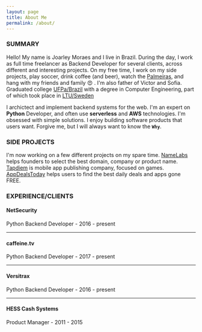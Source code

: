 ```yaml
---
layout: page
title: About Me
permalink: /about/
---
```



### SUMMARY

Hello! My name is Joarley Moraes and I live in Brazil. During the day, I work as full time freelancer as Backend Developer for several clients, across different and interesting projects. On my free time, I work on my side projects, play soccer, drink coffee (and beer), watch the [Palmeiras](http://www.palmeiras.com.br/capas/palmeiras/), and hang with my friends and family :heart_eyes: . I'm also father of Victor and Sofia. Graduated college [UFPa/Brazil](https://portal.ufpa.br/) with a degree in Computer Engineering, part of which took place in [LTU/Sweden](https://www.ltu.se/?l=en)


I archictect and implement backend systems for the web. I'm an expert on **Python** Developer, and often use **serverless** and **AWS** technologies. I'm obsessed with simple solutions. I enjoy building software products that users want. Forgive me, but I will always want to know the **`Why`**.
 
### SIDE PROJECTS

I'm now working on a few different projects on my spare time. [NameLabs](http://namelabs.strikingly.com/) helps founders to select the best domain, company or product name. [Tapdiem](http://namelabs.strikingly.com/) is mobile app publishing company, focused on games. [AppDealsToday](https://twitter.com/appdeals2day) helps users to find the best daily deals and apps gone FREE.

### EXPERIENCE/CLIENTS

#### NetSecurity
Python Backend Developer - 2016 - present

---------

#### caffeine.tv
Python Backend Developer - 2017 - present

---------

#### Versitrax
Python Backend Developer - 2016 - present

---------

#### HESS Cash Systems
Product Manager - 2011 - 2015




